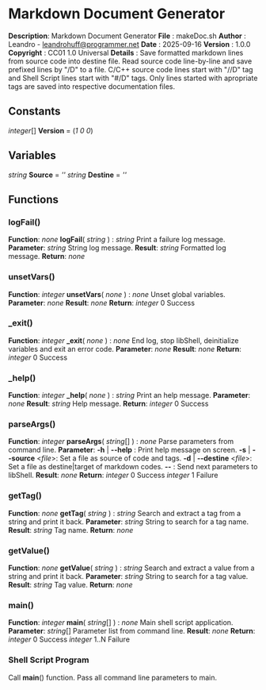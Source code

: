 # Markdown Document Generator

**Description**: Markdown Document Generator
**File**       : makeDoc.sh
**Author**     : Leandro - leandrohuff@programmer.net
**Date**       : 2025-09-16
**Version**    : 1.0.0
**Copyright**  : CC01 1.0 Universal
**Details**    :
Save formatted markdown lines from source code into destine file.
Read source code line-by-line and save prefixed lines by "/D" to a file.
C/C++ source code lines start with "//D" tag and Shell Script lines start with "#/D" tags.
Only lines started with apropriate tags are saved into respective documentation files.

## Constants

*integer*[] **Version** = (*1 0 0*)

## Variables

*string* **Source** = *''*
*string* **Destine** = *''*

## Functions

### logFail()

**Function**: *none* **logFail**( *string* ) : *string*
Print a failure log message.
**Parameter**:
*string*    String log message.
**Result**:
*string*    Formatted log message.
**Return**:
*none*

### unsetVars()

**Function**: *integer* **unsetVars**( *none* ) : *none*
Unset global variables.
**Parameter**:
*none*
**Result**:
*none*
**Return**:
*integer* 0 Success

### _exit()

**Function**: *integer* **_exit**( *none* ) : *none*
End log, stop libShell, deinitialize variables and exit an error code.
**Parameter**:
*none*
**Result**:
*none*
**Return**:
*integer* 0 Success

### _help()

**Function**: *integer* **_help**( *none* ) : *string*
Print an help message.
**Parameter**:
*none*
**Result**:
*string*    Help message.
**Return**:
*integer* 0 Success

### parseArgs()

**Function**: *integer* **parseArgs**( *string*[] ) : *none*
Parse parameters from command line.
**Parameter**:
**-h** | **--help**            : Print help message on screen.
**-s** | **--source**  <*file*>: Set a file as source of code and tags.
**-d** | **--destine** <*file*>: Set a file as destine|target of markdown codes.
     **--**              : Send next parameters to libShell.
**Result**:
*none*
**Return**:
*integer* 0 Success
*integer* 1 Failure

### getTag()

**Function**: *none* **getTag**( *string* ) : *string*
Search and extract a tag from a string and print it back.
**Parameter**:
*string*    String to search for a tag name.
**Result**:
*string*    Tag name.
**Return**:
*none*

### getValue()

**Function**: *none* **getValue**( *string* ) : *string*
Search and extract a value from a string and print it back.
**Parameter**:
*string*    String to search for a tag value.
**Result**:
*string*    Tag value.
**Return**:
*none*

### main()

**Function**: *integer* **main**( *string*[] ) : *none*
Main shell script application.
**Parameter**:
*string*[]  Parameter list from command line.
**Result**:
*none*
**Return**:
*integer* 0    Success
*integer* 1..N Failure

### Shell Script Program

Call **main**() function.
Pass all command line parameters to main.
